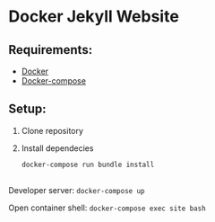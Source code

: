 # Docker Jekyll Website


## Requirements:

- [Docker](https://docs.docker.com/engine/installation/)
- [Docker-compose](https://docs.docker.com/compose/install/)


## Setup:
1. Clone repository 

2. Install dependecies
    ```bash
    docker-compose run bundle install
    ```







## 

Developer server:
`docker-compose up`


Open container shell:
`docker-compose exec site bash`
